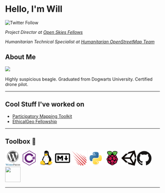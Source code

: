 # Hello, I'm Will 
![Twitter Follow](https://img.shields.io/twitter/follow/willperryevans?label=%40willperryevans%20%F0%9F%90%A6&style=social)

_Project Director at [Open Skies Fellows](https://openskiesfellows.org/)_

_Humanitarian Technical Specialist at [Humanitarian OpenStreetMap Team](https://www.hotosm.org/people/william-evans/)_



## About Me
<img src="https://media.giphy.com/media/3ohzdRmJspKrpKjL5C/giphy.gif?cid=ecf05e47cjddcicqs337alf0mwkkbt6yh1oren3mucl18ara&rid=giphy.gif&ct=g" width=300px> 

Highly suspicious beagle. Graduated from Dogwarts University. Certified drone pilot.

---


## Cool Stuff I've worked on
- [Participatory Mapping Toolkit](https://www.hotosm.org/resources/participatory-mapping-toolkit/)
- [EthicalGeo Fellowship](https://ethicalgeo.org/william-evans/)
---

## Toolbox 🧰 

<img src="https://raw.githubusercontent.com/devicons/devicon/2ae2a900d2f041da66e950e4d48052658d850630/icons/wordpress/wordpress-original.svg" alt="Wordpress Logo" width="50" height="50"/> <img src="https://raw.githubusercontent.com/devicons/devicon/2ae2a900d2f041da66e950e4d48052658d850630/icons/csharp/csharp-line.svg" width="50" height="50"/> <img src="https://raw.githubusercontent.com/devicons/devicon/2ae2a900d2f041da66e950e4d48052658d850630/icons/linux/linux-original.svg" width="50" height="50"/> <img src="https://raw.githubusercontent.com/devicons/devicon/2ae2a900d2f041da66e950e4d48052658d850630/icons/markdown/markdown-original.svg" width="50" height="50"/> <img src="https://raw.githubusercontent.com/devicons/devicon/2ae2a900d2f041da66e950e4d48052658d850630/icons/meteor/meteor-original.svg" width="50" height="50"/> <img src="https://raw.githubusercontent.com/devicons/devicon/2ae2a900d2f041da66e950e4d48052658d850630/icons/python/python-original.svg" width="50" height="50"/> <img src="https://raw.githubusercontent.com/devicons/devicon/2ae2a900d2f041da66e950e4d48052658d850630/icons/raspberrypi/raspberrypi-original.svg" width="50" height="50"/> <img src="https://raw.githubusercontent.com/devicons/devicon/2ae2a900d2f041da66e950e4d48052658d850630/icons/unity/unity-original.svg" width="50" height="50"/><img src="https://raw.githubusercontent.com/devicons/devicon/2ae2a900d2f041da66e950e4d48052658d850630/icons/github/github-original.svg" width="50" height="50"/>
<img src ="https://user-images.githubusercontent.com/36959983/144155669-93950739-83b4-4e20-9800-7f6bd7f56c77.png" width="50" height="50"/>

---
